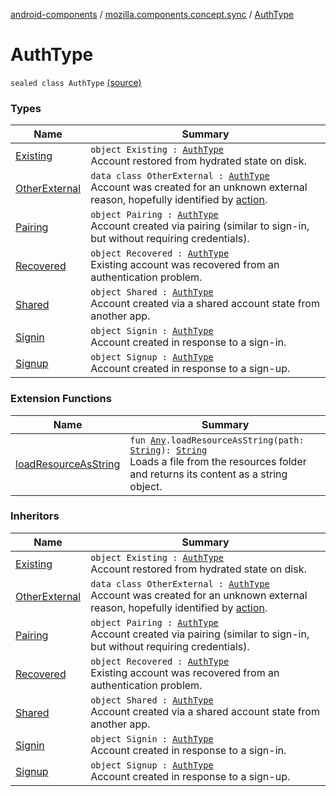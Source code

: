 [android-components](../../index.md) / [mozilla.components.concept.sync](../index.md) / [AuthType](./index.md)

# AuthType

`sealed class AuthType` [(source)](https://github.com/mozilla-mobile/android-components/blob/master/components/concept/sync/src/main/java/mozilla/components/concept/sync/OAuthAccount.kt#L257)

### Types

| Name | Summary |
|---|---|
| [Existing](-existing.md) | `object Existing : `[`AuthType`](./index.md)<br>Account restored from hydrated state on disk. |
| [OtherExternal](-other-external/index.md) | `data class OtherExternal : `[`AuthType`](./index.md)<br>Account was created for an unknown external reason, hopefully identified by [action](-other-external/action.md). |
| [Pairing](-pairing.md) | `object Pairing : `[`AuthType`](./index.md)<br>Account created via pairing (similar to sign-in, but without requiring credentials). |
| [Recovered](-recovered.md) | `object Recovered : `[`AuthType`](./index.md)<br>Existing account was recovered from an authentication problem. |
| [Shared](-shared.md) | `object Shared : `[`AuthType`](./index.md)<br>Account created via a shared account state from another app. |
| [Signin](-signin.md) | `object Signin : `[`AuthType`](./index.md)<br>Account created in response to a sign-in. |
| [Signup](-signup.md) | `object Signup : `[`AuthType`](./index.md)<br>Account created in response to a sign-up. |

### Extension Functions

| Name | Summary |
|---|---|
| [loadResourceAsString](../../mozilla.components.support.test.file/kotlin.-any/load-resource-as-string.md) | `fun `[`Any`](https://kotlinlang.org/api/latest/jvm/stdlib/kotlin/-any/index.html)`.loadResourceAsString(path: `[`String`](https://kotlinlang.org/api/latest/jvm/stdlib/kotlin/-string/index.html)`): `[`String`](https://kotlinlang.org/api/latest/jvm/stdlib/kotlin/-string/index.html)<br>Loads a file from the resources folder and returns its content as a string object. |

### Inheritors

| Name | Summary |
|---|---|
| [Existing](-existing.md) | `object Existing : `[`AuthType`](./index.md)<br>Account restored from hydrated state on disk. |
| [OtherExternal](-other-external/index.md) | `data class OtherExternal : `[`AuthType`](./index.md)<br>Account was created for an unknown external reason, hopefully identified by [action](-other-external/action.md). |
| [Pairing](-pairing.md) | `object Pairing : `[`AuthType`](./index.md)<br>Account created via pairing (similar to sign-in, but without requiring credentials). |
| [Recovered](-recovered.md) | `object Recovered : `[`AuthType`](./index.md)<br>Existing account was recovered from an authentication problem. |
| [Shared](-shared.md) | `object Shared : `[`AuthType`](./index.md)<br>Account created via a shared account state from another app. |
| [Signin](-signin.md) | `object Signin : `[`AuthType`](./index.md)<br>Account created in response to a sign-in. |
| [Signup](-signup.md) | `object Signup : `[`AuthType`](./index.md)<br>Account created in response to a sign-up. |
